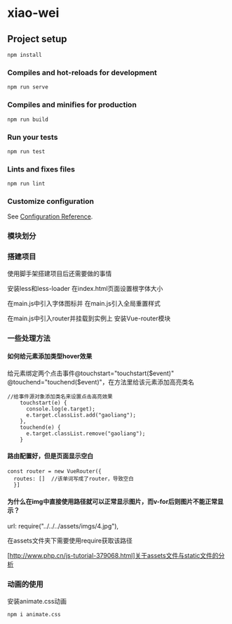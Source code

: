 # xiao-wei

## Project setup
```
npm install
```

### Compiles and hot-reloads for development
```
npm run serve
```

### Compiles and minifies for production
```
npm run build
```

### Run your tests
```
npm run test
```

### Lints and fixes files
```
npm run lint
```

### Customize configuration
See [Configuration Reference](https://cli.vuejs.org/config/).





### 模块划分

### 搭建项目

使用脚手架搭建项目后还需要做的事情

安装less和less-loader
在index.html页面设置根字体大小

在main.js中引入字体图标并
在main.js引入全局重置样式

在main.js中引入router并挂载到实例上
安装Vue-router模块







### 一些处理方法

#### 如何给元素添加类型hover效果

给元素绑定两个点击事件@touchstart="touchstart($event)" @touchend="touchend($event)"，在方法里给该元素添加高亮类名

~~~
//给事件源对象添加类名来设置点击高亮效果
    touchstart(e) {
      console.log(e.target);
      e.target.classList.add("gaoliang");
    },
    touchend(e) {
      e.target.classList.remove("gaoliang");
    }
~~~




#### 路由配置好，但是页面显示空白

~~~
const router = new VueRouter({
  routes: []  //该单词写成了router，导致空白
  }]
~~~



#### 为什么在img中直接使用路径就可以正常显示图片，而v-for后则图片不能正常显示？

 url: require("../../../assets/imgs/4.jpg"), 

在assets文件夹下需要使用require获取该路径

[http://www.php.cn/js-tutorial-379068.html]关于assets文件与static文件的分析



### 动画的使用

安装animate.css动画

~~~
npm i animate.css
~~~

